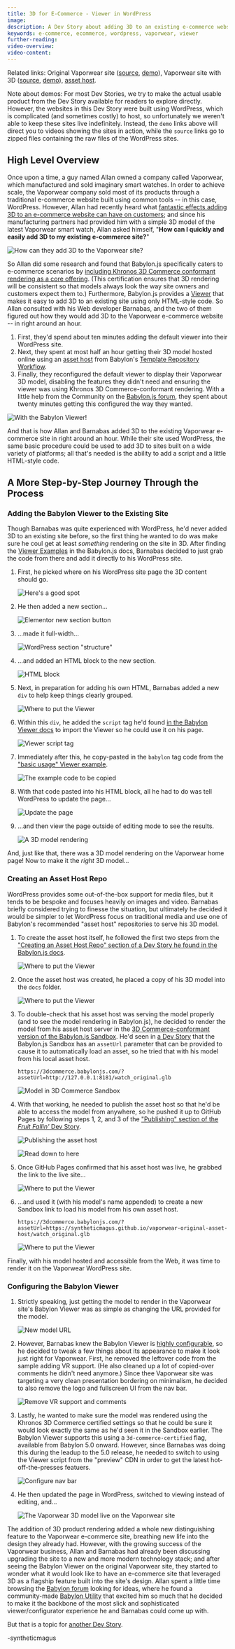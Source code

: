 ```yaml
---
title: 3D for E-Commerce - Viewer in WordPress
image:
description: A Dev Story about adding 3D to an existing e-commerce website, the fast way.
keywords: e-commerce, ecommerce, wordpress, vaporwear, viewer
further-reading:
video-overview:
video-content:
---
```


Related links:
Original Vaporwear site ([source](https://github.com/syntheticmagus/vaporwear-original-asset-host/tree/main/wp_sites_sources/vaporwear),
[demo](https://syntheticmagus.github.io/vaporwear-original-asset-host/vaporwear_wp_original.mp4)),
Vaporwear site with 3D ([source](https://github.com/syntheticmagus/vaporwear-original-asset-host/tree/main/wp_sites_sources/vaporwear_viewer),
[demo](https://syntheticmagus.github.io/vaporwear-original-asset-host/vaporwear_wp_with_viewer.mp4)),
[asset host](https://github.com/syntheticmagus/vaporwear-original-asset-host/).

Note about demos: For most Dev Stories, we try to make the actual usable
product from the Dev Story available for readers to explore directly.
However, the websites in this Dev Story were built using WordPress, which
is complicated (and sometimes costly) to host, so unfortunately we weren't
able to keep these sites live indefinitely. Instead, the `demo` links
above will direct you to videos showing the sites in action, while the
`source` links go to zipped files containing the raw files of the
WordPress sites.

## High Level Overview

Once upon a time, a guy named Allan owned a company called Vaporwear, which
manufactured and sold imaginary smart watches. In order to achieve scale,
the Vaporwear company sold most of its products through a traditional
e-commerce website built using common tools -- in this case, WordPress.
However, Allan had recently heard what
[fantastic effects adding 3D to an e-commerce website can have on customers](https://www.zdnet.com/article/2021-is-the-year-that-3d-and-augmented-reality-for-commerce-cashes-in/);
and since his manufacturing partners had provided him with a simple 3D
model of the latest Vaporwear smart watch, Allan asked himself, "**How can
I quickly and easily add 3D to my existing e-commerce site?**"

![How can they add 3D to the Vaporwear site?](/img/devStories/vaporwearViewer/vaporwear_viewer_question.png)

So Allan did some research and found that Babylon.js specifically
caters to e-commerce scenarios by
[including Khronos 3D Commerce conformant rendering as a core offering](/setup/support/3D_commerce_certif).
(This certification ensures that 3D rendering will be consistent so that
models always look the way site owners and customers expect them to.)
Furthermore, Babylon.js provides a
[Viewer](/features/featuresDeepDive/babylonViewer)
that makes it easy to add 3D to an existing site using only HTML-style
code. So Allan consulted with his Web developer Barnabas, and the two of
them figured out how they would add 3D to the Vaporwear e-commerce
website -- in right around an hour.

1. First, they'd spend about ten minutes adding the default viewer into
   their WordPress site.
1. Next, they spent at most half an hour getting their 3D model hosted
   online using an
   [asset host](https://github.com/BabylonJS/asset-host-template)
   from Babylon's
   [Template Repository Workflow](/toolsAndResources/templateRepositories#the-template-repository-workflow).
1. Finally, they reconfigured the default viewer to display their Vaporwear
   3D model, disabling the features they didn't need and ensuring the
   viewer was using Khronos 3D Commerce-conformant rendering. With a
   little help from the Community on the
   [Babylon.js forum](https://forum.babylonjs.com/questions),
   they spent about twenty minutes getting this configured the way they
   wanted.

![With the Babylon Viewer!](/img/devStories/vaporwearViewer/vaporwear_viewer_answer.png)

And that is how Allan and Barnabas added 3D to the existing Vaporwear
e-commerce site in right around an hour. While their site used WordPress,
the same basic procedure could be used to add 3D to sites built on a wide
variety of platforms; all that's needed is the ability to add a script and
a little HTML-style code.

## A More Step-by-Step Journey Through the Process

### Adding the Babylon Viewer to the Existing Site

Though Barnabas was quite experienced with WordPress, he'd never added 3D
to an existing site before, so the first thing he wanted to do was make
sure he coul get at least _something_ rendering on the site in 3D. After
finding the
[Viewer Examples](/features/featuresDeepDive/babylonViewer/viewerExamples#basic-usage)
in the Babylon.js docs, Barnabas decided to just grab the code from there
and add it directly to his WordPress site.

1. First, he picked where on his WordPress site page the 3D content
   should go.

   ![Here's a good spot](/img/devStories/vaporwearViewer/01_deciding_where.png)

1. He then added a new section...

   ![Elementor new section button](/img/devStories/vaporwearViewer/03_new_section.png)

1. ...made it full-width...

   ![WordPress section "structure"](/img/devStories/vaporwearViewer/04_structure.png!500)

1. ...and added an HTML block to the new section.

   ![HTML block](/img/devStories/vaporwearViewer/05_html_block.png)

1. Next, in preparation for adding his own HTML, Barnabas added a new
   `div` to help keep things clearly grouped.

   ![Where to put the Viewer](/img/devStories/vaporwearViewer/06_div.png)

1. Within this `div`, he added the `script` tag he'd found
   [in the Babylon Viewer docs](/features/featuresDeepDive/babylonViewer#display-3d-models-on-your-webpage)
   to import the Viewer so he could use it on his page.

   ![Viewer script tag](/img/devStories/vaporwearViewer/07_script.png)

1. Immediately after this, he copy-pasted in the `babylon` tag code
   from the
   ["basic usage" Viewer example](https://github.com/BabylonJS/Babylon.js/tree/master/packages/tools/viewer/public/basicExample.html#L18-L31).

   ![The example code to be copied](/img/devStories/vaporwearViewer/08_copy-paste.png)

1. With that code pasted into his HTML block, all he had to do was tell
   WordPress to update the page...

   ![Update the page](/img/devStories/vaporwearViewer/09_update.png)

1. ...and then view the page outside of editing mode to see the results.

   ![A 3D model rendering](/img/devStories/vaporwearViewer/10_first_render.png)

And, just like that, there was a 3D model rendering on the Vaporwear home
page! Now to make it the _right_ 3D model...

### Creating an Asset Host Repo

WordPress provides some out-of-the-box support for media files, but it
tends to be bespoke and focuses heavily on images and video. Barnabas
briefly considered trying to finesse the situation, but ultimately he
decided it would be simpler to let WordPress focus on traditional media
and use one of Babylon's recommended "asset host" repositories to serve
his 3D model.

1. To create the asset host itself, he followed the first two steps
   from the
   ["Creating an Asset Host Repo" section of a Dev Story he found in the Babylon.js docs](./fruitFalling#creating-an-asset-host-repo).

   ![Where to put the Viewer](/img/devStories/vaporwearViewer/11_create_asset_host.png)

1. Once the asset host was created, he placed a copy of his 3D model
   into the `docs` folder.

   ![Where to put the Viewer](/img/devStories/vaporwearViewer/12_docs_folder.png)

1. To double-check that his asset host was serving the model properly
   (and to see the model rendering in Babylon.js), he decided to render
   the model from his asset host server in the
   [3D Commerce-conformant version of the Babylon.js Sandbox](https://3dcommerce.babylonjs.com/).
   He'd seen in
   [a Dev Story](#creating-an-asset-host-repo)
   that the Babylon.js Sandbox has an `assetUrl` parameter that can be
   provided to cause it to automatically load an asset, so he tried that
   with his model from his local asset host.

   ```text
   https://3dcommerce.babylonjs.com/?assetUrl=http://127.0.0.1:8181/watch_original.glb
   ```

   ![Model in 3D Commerce Sandbox](/img/devStories/vaporwearViewer/13_sandbox_from_local.png)

1. With that working, he needed to publish the asset host so that he'd
   be able to access the model from anywhere, so he pushed it up to
   GitHub Pages by following steps 1, 2, and 3 of the
   ["Publishing" section of the _Fruit Fallin'_ Dev Story](./fruitFalling#publishing-the-test-app-on-github-pages).

   ![Publishing the asset host](/img/devStories/vaporwearViewer/14_github_pages_start.png)

   ![Read down to here](/img/devStories/vaporwearViewer/15_github_pages_stop.png)

1. Once GitHub Pages confirmed that his asset host was live, he grabbed
   the link to the live site...

   ![Where to put the Viewer](/img/devStories/vaporwearViewer/16_github_pages_link.png)

1. ...and used it (with his model's name appended) to create a new
   Sandbox link to load his model from his own asset host.

   ```text
   https://3dcommerce.babylonjs.com/?assetUrl=https://syntheticmagus.github.io/vaporwear-original-asset-host/watch_original.glb
   ```

   ![Where to put the Viewer](/img/devStories/vaporwearViewer/17_sandbox_from_web.png)

Finally, with his model hosted and accessible from the Web, it was time
to render it on the Vaporwear WordPress site.

### Configuring the Babylon Viewer

1. Strictly speaking, just getting the model to render in the Vaporwear
   site's Babylon Viewer was as simple as changing the URL provided
   for the model.

   ![New model URL](/img/devStories/vaporwearViewer/18_new_model_url.png)

1. However, Barnabas knew the Babylon Viewer is
   [highly configurable](/features/featuresDeepDive/babylonViewer/configuringViewer),
   so he decided to tweak a few things about its appearance to make it
   look just right for Vaporwear. First, he removed the leftover code
   from the sample adding VR support. (He also cleaned up a lot of
   copied-over comments he didn't need anymore.) Since thee Vaporwear
   site was targeting a very clean presentation bordering on minimalism,
   he decided to also remove the logo and fullscreen UI from the nav bar.

   ![Remove VR support and comments](/img/devStories/vaporwearViewer/19_delete_vr_and_comments.png)

1. Lastly, he wanted to make sure the model was rendered using the
   Khronos 3D Commerce certified settings so that he could be sure it
   would look exactly the same as he'd seen it in the Sandbox earlier.
   The Babylon Viewer supports this using a `3d-commerce-certified` flag,
   available from Babylon 5.0 onward. However, since Barnabas was doing
   this during the leadup to the 5.0 release, he needed to switch to
   using the Viewer script from the "preview" CDN in order to get the
   latest hot-off-the-presses featuers.

   ![Configure nav bar](/img/devStories/vaporwearViewer/20_change_params.png)

1. He then updated the page in WordPress, switched to viewing instead of
   editing, and...

   ![The Vaporwear 3D model live on the Vaporwear site](/img/devStories/vaporwearViewer/21_result.png)

The addition of 3D product rendering added a whole new distinguishing
feature to the Vaporwear e-commerce site, breathing new life into the
design they already had. However, with the growing success of the
Vaporwear business, Allan and Barnabas had already been discussing
upgrading the site to a new and more modern technology stack; and after
seeing the Babylon Viewer on the original Vaporwear site, they started
to wonder what it would look like to have an e-commerce site that
leveraged 3D as a flagship feature built into the site's design. Allan
spent a little time browsing the
[Babylon forum](https://forum.babylonjs.com/c/demos)
looking for ideas, where he found a community-made
[Babylon Utility](./showroomCamera)
that excited him so much that he decided to make it the backbone of
the most slick and sophisticated viewer/configurator experience he and
Barnabas could come up with.

But that is a topic for [another Dev Story](./vaporwearConfigurator).

-syntheticmagus
